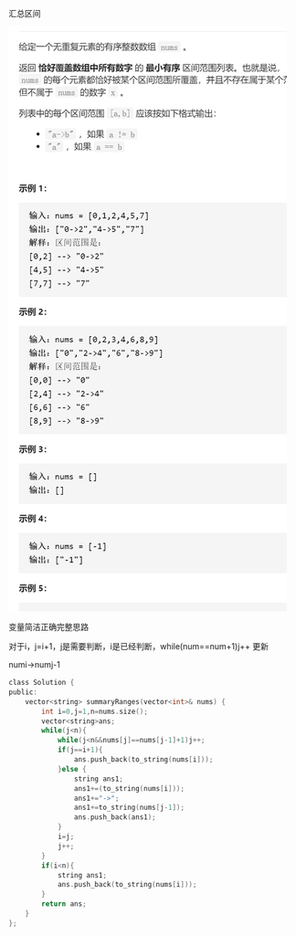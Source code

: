 汇总区间

![img](image/1628435956245.png)



变量简洁正确完整思路

对于i，j=i+1，j是需要判断，i是已经判断，while(num==num+1)j++ 更新

numi->numj-1  

```c
class Solution {
public:
    vector<string> summaryRanges(vector<int>& nums) {
        int i=0,j=1,n=nums.size();
        vector<string>ans;
        while(j<n){
            while(j<n&&nums[j]==nums[j-1]+1)j++;
            if(j==i+1){
                ans.push_back(to_string(nums[i]));
            }else {
                string ans1;
                ans1+=(to_string(nums[i]));
                ans1+="->";
                ans1+=to_string(nums[j-1]);
                ans.push_back(ans1);
            }
            i=j;
            j++;
        }
        if(i<n){
            string ans1;
            ans.push_back(to_string(nums[i]));
        }
        return ans;
    }
};
```

